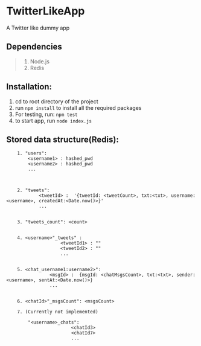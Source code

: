 # TwitterLikeApp

A Twitter like dummy app


## Dependencies
> 1. Node.js<br>
> 2. Redis


## Installation:
1. cd to root directory of the project<br>
2. run `npm install` to install all the required packages<br>
3. For testing, run: `npm test` 
4. to start app, run `node index.js`


## Stored data structure(Redis):
```
	1. "users":
		<username1> : hashed_pwd
		<username2> : hashed_pwd
		...

	

	2. "tweets":
			<tweetId> :  '{tweetId: <tweetCount>, txt:<txt>, username: <username>, createdAt:<Date.now()>}'
			...


	3. "tweets_count": <count>


	4. <username>"_tweets" : 
					<tweetId1> : ""
					<tweetId2> : ""
					...


	5. <chat_username1:username2>":
				<msgId> :  {msgId: <chatMsgsCount>, txt:<txt>, sender: <username>, sentAt:<Date.now()>}
				...


	6. <chatId>"_msgsCount": <msgsCount>

	7. (Currently not implemented)

		"<username>_chats":  
						<chatId3>
						<chatId7>
						...

```
